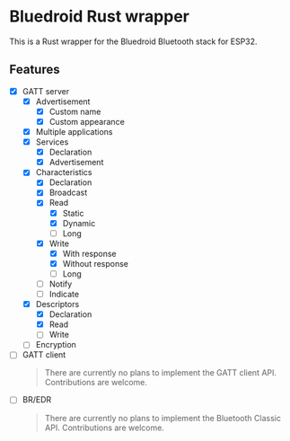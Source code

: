 # Bluedroid Rust wrapper

This is a Rust wrapper for the Bluedroid Bluetooth stack for ESP32.

## Features

- [x] GATT server
  - [x] Advertisement
    - [x] Custom name
    - [x] Custom appearance
  - [x] Multiple applications
  - [x] Services
    - [x] Declaration
    - [x] Advertisement
  - [x] Characteristics
    - [x] Declaration
    - [x] Broadcast
    - [x] Read
      - [x] Static
      - [x] Dynamic
      - [ ] Long
    - [x] Write
      - [x] With response
      - [x] Without response
      - [ ] Long
    - [ ] Notify
    - [ ] Indicate
  - [x] Descriptors
    - [x] Declaration
    - [x] Read
    - [ ] Write
  - [ ] Encryption
- [ ] GATT client
  > There are currently no plans to implement the GATT client API.
  > Contributions are welcome.
- [ ] BR/EDR
  > There are currently no plans to implement the Bluetooth Classic API.
  > Contributions are welcome.

